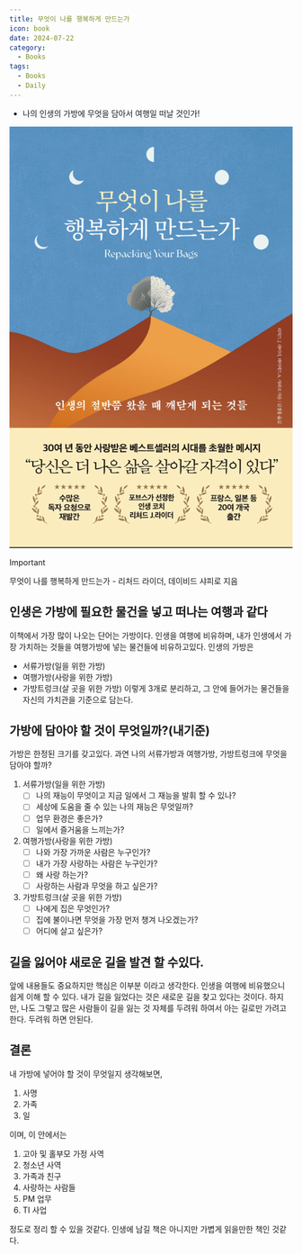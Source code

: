 ```yaml
---
title: 무엇이 나를 행복하게 만드는가
icon: book
date: 2024-07-22
category:
  - Books
tags:
  - Books
  - Daily
---
```

- 나의 인생의 가방에 무엇을 담아서 여행일 떠날 것인가! 

<!-- more -->

![이미지](./image/20240816182142.png)

>[!important]
>무엇이 나를 행복하게 만드는가 - 리처드 라이더, 데이비드 샤피로 지음

## 인생은 가방에 필요한 물건을 넣고 떠나는 여행과 같다
이책에서 가장 많이 나오는 단어는 가방이다.
인생을 여행에 비유하며, 내가 인생에서 가장 가치하는 것들을 여행가방에 넣는 물건들에 비유하고있다. 
인생의 가방은 
- 서류가방(일을 위한 가방)
- 여행가방(사랑을 위한 가방)
- 가방트렁크(살 곳을 위한 가방)
이렇게 3개로 분리하고, 그 안에 들어가는 물건들을 자신의 가치관을 기준으로 담는다.
## 가방에 담아야 할 것이 무엇일까?(내기준)
가방은 한정된 크기를 갖고있다. 과연 나의 서류가방과 여행가방, 가방트렁크에 무엇을 담아야 할까?
1. 서류가방(일을 위한 가방)
	- [ ] 나의 재능이 무엇이고 지금 일에서 그 재능을 발휘 할 수 있나?
	- [ ] 세상에 도움을 줄 수 있는 나의 재능은 무엇일까?
	- [ ] 업무 환경은 좋은가?
	- [ ] 일에서 즐거움을 느끼는가?
2. 여행가방(사랑을 위한 가방)
	- [ ] 나와 가장 가까운 사람은 누구인가?
	- [ ] 내가 가장 사랑하는 사람은 누구인가?
	- [ ] 왜 사랑 하는가?
	- [ ] 사랑하는 사람과 무엇을 하고 싶은가?
3. 가방트렁크(살 곳을 위한 가방)
	- [ ] 나에게 집은 무엇인가?
	- [ ] 집에 불이나면 무엇을 가장 먼저 챙겨 나오겠는가?
	- [ ] 어디에 살고 싶은가?
## 길을 잃어야 새로운 길을 발견 할 수있다. 
앞에 내용들도 중요하지만 핵심은 이부분 이라고 생각한다. 
인생을 여행에 비유했으니 쉽게 이해 할 수 있다. 내가 길을 잃었다는 것은 새로운 길을 찾고 있다는 것이다. 하지만, 나도 그렇고 많은 사람들이 길을 잃는 것 자체를 두려워 하여서 아는 길로만 가려고 한다. 
두려워 하면 안된다. 
## 결론
내 가방에 넣어야 할 것이 무엇일지 생각해보면,
1. 사명
2. 가족
3. 일

이며, 이 안에서는 

1. 고아 및 홀부모 가정 사역
2. 청소년 사역
3. 가족과 친구
4. 사랑하는 사람들
5. PM 업무
6. TI 사업

정도로 정리 할 수 있을 것같다.
인생에 남길 책은 아니지만 가볍게 읽을만한 책인 것같다. 
